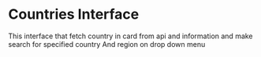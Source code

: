 # Countries Interface

This interface that fetch country in card from api and information and make search for specified country And region on drop down menu
